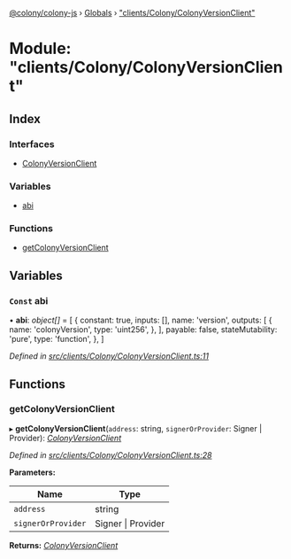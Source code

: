 [@colony/colony-js](../README.md) › [Globals](../globals.md) › ["clients/Colony/ColonyVersionClient"](_clients_colony_colonyversionclient_.md)

# Module: "clients/Colony/ColonyVersionClient"

## Index

### Interfaces

* [ColonyVersionClient](../interfaces/_clients_colony_colonyversionclient_.colonyversionclient.md)

### Variables

* [abi](_clients_colony_colonyversionclient_.md#const-abi)

### Functions

* [getColonyVersionClient](_clients_colony_colonyversionclient_.md#getcolonyversionclient)

## Variables

### `Const` abi

• **abi**: *object[]* = [
  {
    constant: true,
    inputs: [],
    name: 'version',
    outputs: [
      {
        name: 'colonyVersion',
        type: 'uint256',
      },
    ],
    payable: false,
    stateMutability: 'pure',
    type: 'function',
  },
]

*Defined in [src/clients/Colony/ColonyVersionClient.ts:11](https://github.com/JoinColony/colonyJS/blob/60b53ae/src/clients/Colony/ColonyVersionClient.ts#L11)*

## Functions

###  getColonyVersionClient

▸ **getColonyVersionClient**(`address`: string, `signerOrProvider`: Signer | Provider): *[ColonyVersionClient](../interfaces/_clients_colony_colonyversionclient_.colonyversionclient.md)*

*Defined in [src/clients/Colony/ColonyVersionClient.ts:28](https://github.com/JoinColony/colonyJS/blob/60b53ae/src/clients/Colony/ColonyVersionClient.ts#L28)*

**Parameters:**

Name | Type |
------ | ------ |
`address` | string |
`signerOrProvider` | Signer &#124; Provider |

**Returns:** *[ColonyVersionClient](../interfaces/_clients_colony_colonyversionclient_.colonyversionclient.md)*
